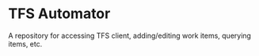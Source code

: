 # TFS Automator
A repository for accessing TFS client, adding/editing work items, querying items, etc.


